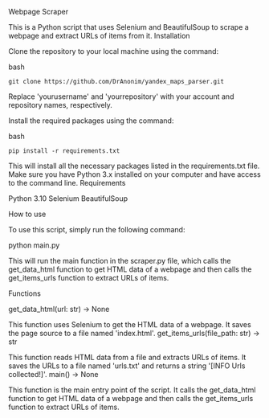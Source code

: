Webpage Scraper

This is a Python script that uses Selenium and BeautifulSoup to scrape a webpage and extract URLs of items from it.
Installation

Clone the repository to your local machine using the command:

bash

    git clone https://github.com/DrAnonim/yandex_maps_parser.git

Replace 'yourusername' and 'yourrepository' with your account and repository names, respectively.

Install the required packages using the command:

bash
    
    pip install -r requirements.txt

This will install all the necessary packages listed in the requirements.txt file. 
Make sure you have Python 3.x installed on your computer and have access to the command line.
Requirements 

Python 3.10
Selenium
BeautifulSoup

How to use

To use this script, simply run the following command:

python main.py

This will run the main function in the scraper.py file, 
which calls the get_data_html function to get HTML data of a webpage and then calls the get_items_urls 
function to extract URLs of items.

Functions

get_data_html(url: str) -> None

This function uses Selenium to get the HTML data of a webpage. It saves the page source to a file named 'index.html'.
get_items_urls(file_path: str) -> str

This function reads HTML data from a file and extracts URLs of items. 
It saves the URLs to a file named 'urls.txt' and returns a string '[INFO Urls collected!]'.
main() -> None

This function is the main entry point of the script. 
It calls the get_data_html function to get HTML data of a webpage and then calls the get_items_urls function 
to extract URLs of items.